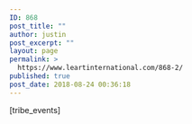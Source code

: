 ```yaml
---
ID: 868
post_title: ""
author: justin
post_excerpt: ""
layout: page
permalink: >
  https://www.leartinternational.com/868-2/
published: true
post_date: 2018-08-24 00:36:18
---
```

[tribe_events]